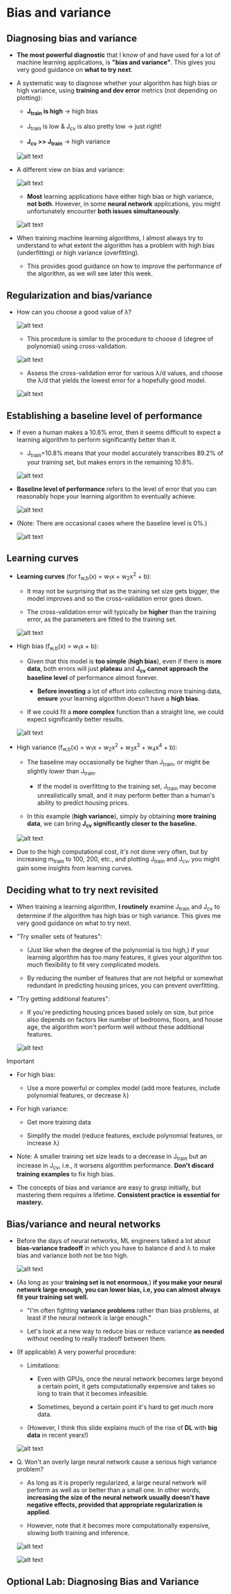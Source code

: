 # Bias and variance

## Diagnosing bias and variance

- **The most powerful diagnostic** that I know of and have used for a lot of machine learning applications, is **"bias and variance"**. This gives you very good guidance on **what to try next**.

- A systematic way to diagnose whether your algorithm has high bias or high variance, using **training and dev error** metrics (not depending on plotting):

  - **J<sub>train</sub> is high** &rarr; high bias

  - J<sub>train</sub> is low & J<sub>cv</sub> is also pretty low &rarr; just right!

  - **J<sub>cv</sub> >> J<sub>train</sub>** &rarr; high variance

  ![alt text](resources/notes/01.png)

- A different view on bias and variance:

  ![alt text](resources/notes/02.png)

  - **Most** learning applications have either high bias or high variance, **not both**. However, in some **neural network** applications, you might unfortunately encounter **both issues simultaneously**.

  ![alt text](resources/notes/03.png)

- When training machine learning algorithms, I almost always try to understand to what extent the algorithm has a problem with high bias (underfitting) or high variance (overfitting).

  - This provides good guidance on how to improve the performance of the algorithm, as we will see later this week.

## Regularization and bias/variance

- How can you choose a good value of &lambda;?

  ![alt text](resources/notes/04.png)

  - This procedure is similar to the procedure to choose d (degree of polynomial) using cross-validation.

  ![alt text](resources/notes/05.png)

  - Assess the cross-validation error for various &lambda;/d values, and choose the &lambda;/d that yields the lowest error for a hopefully good model.

  ![alt text](resources/notes/06.png)

## Establishing a baseline level of performance

- If even a human makes a 10.6% error, then it seems difficult to expect a learning algorithm to perform significantly better than it.

  - J<sub>train</sub>=10.8% means that your model accurately transcribes 89.2% of your training set, but makes errors in the remaining 10.8%.

  ![alt text](resources/notes/07.png)

- **Baseline level of performance** refers to the level of error that you can reasonably hope your learning algorithm to eventually achieve.

  ![alt text](resources/notes/08.png)

- (Note: There are occasional cases where the baseline level is 0%.)

  ![alt text](resources/notes/09.png)

## Learning curves

- **Learning curves** (for f<sub>w,b</sub>(x) = w<sub>1</sub>x + w<sub>2</sub>x<sup>2</sup> + b):

  - It may not be surprising that as the training set size gets bigger, the model improves and so the cross-validation error goes down.

  - The cross-validation error will typically be **higher** than the training error, as the parameters are fitted to the training set.

  ![alt text](resources/notes/10.png)

- High bias (f<sub>w,b</sub>(x) = w<sub>1</sub>x + b):

  - Given that this model is **too simple** (**high bias**), even if there is **more data**, both errors will just **plateau** and **J<sub>cv</sub> cannot approach the baseline level** of performance almost forever.

    - **Before investing** a lot of effort into collecting more training data, **ensure** your learning algorithm doesn't have a **high bias**.

  - If we could fit a **more complex** function than a straight line, we could expect significantly better results.

  ![alt text](resources/notes/11.png)

- High variance (f<sub>w,b</sub>(x) = w<sub>1</sub>x + w<sub>2</sub>x<sup>2</sup> + w<sub>3</sub>x<sup>3</sup> + w<sub>4</sub>x<sup>4</sup> + b):

  - The baseline may occasionally be higher than J<sub>train</sub>, or might be slightly lower than J<sub>train</sub>.

    - If the model is overfitting to the training set, J<sub>train</sub> may become unrealistically small, and it may perform better than a human's ability to predict housing prices.

  - In this example (**high variance**), simply by obtaining **more training data**, we can bring **J<sub>cv</sub> significantly closer to the baseline.**

  ![alt text](resources/notes/12.png)

- Due to the high computational cost, it's not done very often, but by increasing m<sub>train</sub> to 100, 200, etc., and plotting J<sub>train</sub> and J<sub>cv</sub>, you might gain some insights from learning curves.

## Deciding what to try next revisited

- When training a learning algorithm, **I routinely** examine J<sub>train</sub> and J<sub>cv</sub> to determine if the algorithm has high bias or high variance. This gives me very good guidance on what to try next.

- "Try smaller sets of features":

  - (Just like when the degree of the polynomial is too high,) if your learning algorithm has too many features, it gives your algorithm too much flexibility to fit very complicated models.

  - By reducing the number of features that are not helpful or somewhat redundant in predicting housing prices, you can prevent overfitting.

- "Try getting additional features":

  - If you're predicting housing prices based solely on size, but price also depends on factors like number of bedrooms, floors, and house age, the algorithm won't perform well without these additional features.

  ![alt text](resources/notes/13.png)

> [!IMPORTANT]
>
> - For high bias:
>
>   - Use a more powerful or complex model (add more features, include polynomial features, or decrease &lambda;)
>
> - For high variance:
>
>   - Get more training data
>
>   - Simplify the model (reduce features, exclude polynomial features, or increase &lambda;)

- Note: A smaller training set size leads to a decrease in J<sub>train</sub> but an increase in J<sub>cv</sub>, i.e., it worsens algorithm performance. **Don't discard training examples** to fix high bias.

- The concepts of bias and variance are easy to grasp initially, but mastering them requires a lifetime. **Consistent practice is essential for mastery.**

## Bias/variance and neural networks

- Before the days of neural networks, ML engineers talked a lot about **bias-variance tradeoff** in which you have to balance d and &lambda; to make bias and variance both not be too high.

  ![alt text](resources/notes/14.png)

- (As long as your **training set is not enormous**,) **if you make your neural network large enough, you can lower bias, i.e, you can almost always fit your training set well.**

  - "I'm often fighting **variance problems** rather than bias problems, at least if the neural network is large enough."

  - Let's look at a new way to reduce bias or reduce variance **as needed** without needing to really tradeoff between them.

- (If applicable) A very powerful procedure:

  - Limitations:

    - Even with GPUs, once the neural network becomes large beyond a certain point, it gets computationally expensive and takes so long to train that it becomes infeasible.

    - Sometimes, beyond a certain point it's hard to get much more data.

  - (However, I think this slide explains much of the rise of **DL** with **big data** in recent years!)

  ![alt text](resources/notes/15.png)

- Q. Won't an overly large neural network cause a serious high variance problem?

  - As long as it is properly regularized, a large neural network will perform as well as or better than a small one. In other words, **increasing the size of the neural network usually doesn't have negative effects, provided that appropriate regularization is applied**.

  - However, note that it becomes more computationally expensive, slowing both training and inference.

  ![alt text](resources/notes/16.png)

  ![alt text](resources/notes/17.png)

## Optional Lab: Diagnosing Bias and Variance
